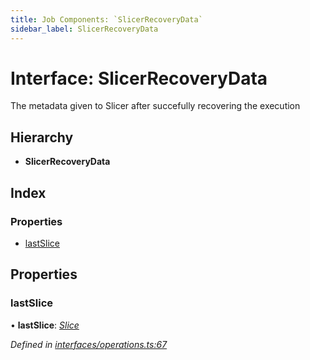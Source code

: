 ```yaml
---
title: Job Components: `SlicerRecoveryData`
sidebar_label: SlicerRecoveryData
---
```


# Interface: SlicerRecoveryData

The metadata given to Slicer after succefully recovering the execution

## Hierarchy

* **SlicerRecoveryData**

## Index

### Properties

* [lastSlice](slicerrecoverydata.md#lastslice)

## Properties

###  lastSlice

• **lastSlice**: *[Slice](slice.md)*

*Defined in [interfaces/operations.ts:67](https://github.com/terascope/teraslice/blob/0ae31df4/packages/job-components/src/interfaces/operations.ts#L67)*
